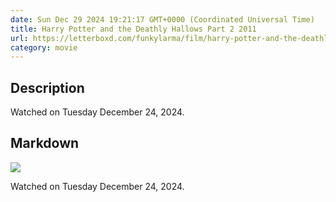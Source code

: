 ```yaml
---
date: Sun Dec 29 2024 19:21:17 GMT+0000 (Coordinated Universal Time)
title: Harry Potter and the Deathly Hallows Part 2 2011
url: https://letterboxd.com/funkylarma/film/harry-potter-and-the-deathly-hallows-part-2/
category: movie
---
```

## Description
 Watched on Tuesday December 24, 2024. 

## Markdown
![](https://a.ltrbxd.com/resized/film-poster/4/4/5/8/0/44580-harry-potter-and-the-deathly-hallows-part-2-0-600-0-900-crop.jpg?v=66f3769773)

Watched on Tuesday December 24, 2024.
